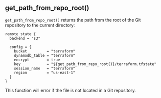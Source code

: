 get_path_from_repo_root()
---
`get_path_from_repo_root()` returns the path from the root of the Git repository to the current directory:

```hcl
remote_state {
  backend = "s3"

  config = {
    bucket         = "terraform"
    dynamodb_table = "terraform"
    encrypt        = true
    key            = "${get_path_from_repo_root()}/terraform.tfstate"
    session_name   = "terraform"
    region         = "us-east-1"
  }
}
```

This function will error if the file is not located in a Git repository.
